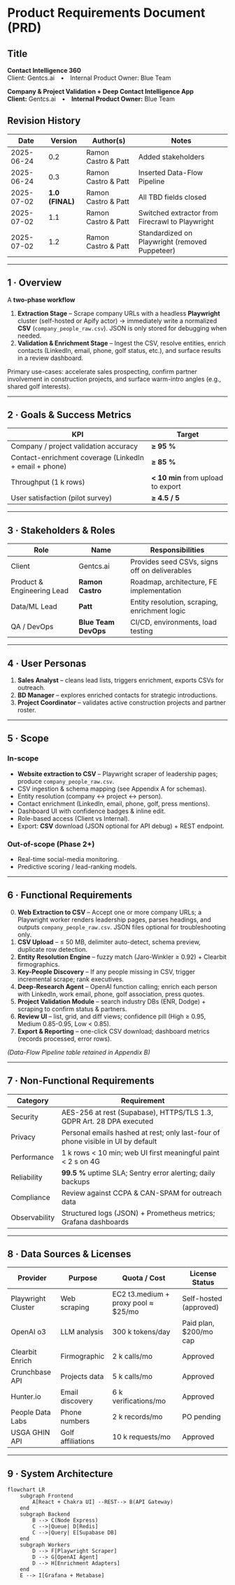 # Product Requirements Document (PRD)

## Title
**Contact Intelligence 360**  
Client: Gentcs.ai • Internal Product Owner: Blue Team

**Company & Project Validation + Deep Contact Intelligence App**  
**Client:** Gentcs.ai • **Internal Product Owner:** Blue Team

## Revision History
| Date | Version | Author(s) | Notes |
|------|---------|-----------|-------|
| 2025-06-24 | 0.2 | Ramon Castro & Patt | Added stakeholders |
| 2025-06-24 | 0.3 | Ramon Castro & Patt | Inserted Data-Flow Pipeline |
| 2025-07-02 | **1.0 (FINAL)** | Ramon Castro & Patt | All TBD fields closed |
| 2025-07-02 | 1.1 | Ramon Castro & Patt | Switched extractor from Firecrawl to Playwright |
| 2025-07-02 | 1.2 | Ramon Castro & Patt | Standardized on Playwright (removed Puppeteer) |

---

## 1 · Overview
A **two-phase workflow**  
1. **Extraction Stage** – Scrape company URLs with a headless **Playwright** cluster (self-hosted or Apify actor) → immediately write a normalized **CSV** (`company_people_raw.csv`). JSON is only stored for debugging when needed.  
2. **Validation & Enrichment Stage** – Ingest the CSV, resolve entities, enrich contacts (LinkedIn, email, phone, golf status, etc.), and surface results in a review dashboard.  

Primary use-cases: accelerate sales prospecting, confirm partner involvement in construction projects, and surface warm-intro angles (e.g., shared golf interests).

---

## 2 · Goals & Success Metrics
| KPI | Target |
|-----|--------|
| Company / project validation accuracy | **≥ 95 %** |
| Contact-enrichment coverage (LinkedIn + email + phone) | **≥ 85 %** |
| Throughput (1 k rows) | **< 10 min** from upload to export |
| User satisfaction (pilot survey) | **≥ 4.5 / 5** |

---

## 3 · Stakeholders & Roles
| Role | Name | Responsibilities |
|------|------|------------------|
| Client | Gentcs.ai | Provides seed CSVs, signs off on deliverables |
| Product & Engineering Lead | **Ramon Castro** | Roadmap, architecture, FE implementation |
| Data/ML Lead | **Patt** | Entity resolution, scraping, enrichment logic |
| QA / DevOps | **Blue Team DevOps** | CI/CD, environments, load testing |

---

## 4 · User Personas
1. **Sales Analyst** – cleans lead lists, triggers enrichment, exports CSVs for outreach.  
2. **BD Manager** – explores enriched contacts for strategic introductions.  
3. **Project Coordinator** – validates active construction projects and partner roster.  

---

## 5 · Scope
### In-scope
* **Website extraction to CSV** – Playwright scraper of leadership pages; produce `company_people_raw.csv`.  
* CSV ingestion & schema mapping (see Appendix A for schemas).  
* Entity resolution (company ↔ project ↔ person).  
* Contact enrichment (LinkedIn, email, phone, golf, press mentions).  
* Dashboard UI with confidence badges & inline edit.  
* Role-based access (Client vs Internal).  
* Export: **CSV** download (JSON optional for API debug) + REST endpoint.  

### Out-of-scope (Phase 2+)
* Real-time social-media monitoring.  
* Predictive scoring / lead-ranking models.  

---

## 6 · Functional Requirements
0. **Web Extraction to CSV** – Accept one or more company URLs; a Playwright worker renders leadership pages, parses headings, and outputs `company_people_raw.csv`. JSON files optional for troubleshooting only.  
1. **CSV Upload** – ≤ 50 MB, delimiter auto-detect, schema preview, duplicate row detection.  
2. **Entity Resolution Engine** – fuzzy match (Jaro-Winkler ≥ 0.92) + Clearbit firmographics.  
3. **Key-People Discovery** – If any people missing in CSV, trigger incremental scrape; rank executives.  
4. **Deep-Research Agent** – OpenAI function calling; enrich each person with LinkedIn, work email, phone, golf association, press quotes.  
5. **Project Validation Module** – search industry DBs (ENR, Dodge) + scraping to confirm status & partners.  
6. **Review UI** – list, grid, and diff views; confidence pill (High ≥ 0.95, Medium 0.85-0.95, Low < 0.85).  
7. **Export & Reporting** – one-click CSV download; dashboard metrics (records processed, error rows).  

*(Data-Flow Pipeline table retained in Appendix B)*  

---

## 7 · Non-Functional Requirements
| Category | Requirement |
|----------|-------------|
| Security | AES-256 at rest (Supabase), HTTPS/TLS 1.3, GDPR Art. 28 DPA executed |
| Privacy | Personal emails hashed at rest; only last-four of phone visible in UI by default |
| Performance | 1 k rows < 10 min; web UI first meaningful paint < 2 s on 4G |
| Reliability | **99.5 %** uptime SLA; Sentry error alerting; daily backups |
| Compliance | Review against CCPA & CAN-SPAM for outreach data |
| Observability | Structured logs (JSON) + Prometheus metrics; Grafana dashboards |

---

## 8 · Data Sources & Licenses
| Provider | Purpose | Quota / Cost | License Status |
|----------|---------|-------------|----------------|
| Playwright Cluster | Web scraping | EC2 t3.medium + proxy pool ≈ $25/mo | Self-hosted (approved) |
| OpenAI o3 | LLM analysis | 300 k tokens/day | Paid plan, $200/mo cap |
| Clearbit Enrich | Firmographic | 2 k calls/mo | Approved |
| Crunchbase API | Projects data | 5 k calls/mo | Approved |
| Hunter.io | Email discovery | 6 k verifications/mo | Approved |
| People Data Labs | Phone numbers | 2 k records/mo | PO pending |
| USGA GHIN API | Golf affiliations | 10 k requests/mo | Approved |

---

## 9 · System Architecture
```mermaid
flowchart LR
    subgraph Frontend
        A[React + Chakra UI] --REST--> B(API Gateway)
    end
    subgraph Backend
        B --> C(Node Express)
        C -->|Queue| D[Redis]
        C -->|Query| E[Supabase DB]
    end
    subgraph Workers
        D --> F[Playwright Scraper]
        D --> G[OpenAI Agent]
        D --> H[Enrichment Adapters]
    end
    E --> I[Grafana + Metabase]